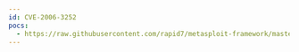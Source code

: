 ```yaml
---
id: CVE-2006-3252
pocs:
  - https://raw.githubusercontent.com/rapid7/metasploit-framework/master/modules/exploits/windows/http/privatewire_gateway.rb
---
```

